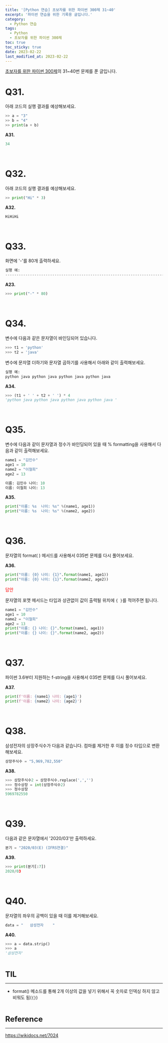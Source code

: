 ```yaml
---
title: '[Python 연습] 초보자를 위한 파이썬 300제 31~40'
excerpt: '파이썬 연습을 위한 기록용 글입니다.'
category:
  - Python 연습
tags:
  - Python
  - 초보자를 위한 파이썬 300제
toc: true
toc_sticky: true
date: 2023-02-22
last_modified_at: 2023-02-22
---
```


[초보자를 위한 파이썬 300제](https://wikidocs.net/7014)의 31~40번 문제를 푼 글입니다.

# Q31. 
아래 코드의 실행 결과를 예상해보세요.
```python
>> a = "3"
>> b = "4"
>> print(a + b)
```

**A31.** 
```python
34
```

<br>

# Q32. 
아래 코드의 실행 결과를 예상해보세요.
```python
>> print("Hi" * 3)
```

**A32.** 
```python
HiHiHi
```

<br>

# Q33. 
화면에 '-'를 80개 출력하세요.
```python
실행 예:
--------------------------------------------------------------------------------
```

**A23.** 
```python
>>> print("-" * 80)
```

<br>

# Q34. 
변수에 다음과 같은 문자열이 바인딩되어 있습니다.
```python
>>> t1 = 'python'
>>> t2 = 'java'
```
변수에 문자열 더하기와 문자열 곱하기를 사용해서 아래와 같이 출력해보세요.
```python
실행 예:
python java python java python java python java
```

**A34.** 
```python
>>> (t1 + ' ' + t2 + ' ') * 4
'python java python java python java python java '
```
<br>

# Q35. 
변수에 다음과 같이 문자열과 정수가 바인딩되어 있을 때 % formatting을 사용해서 다음과 같이 출력해보세요.

```python
name1 = "김민수" 
age1 = 10
name2 = "이철희"
age2 = 13
```
```python
이름: 김민수 나이: 10
이름: 이철희 나이: 13
```
**A35.**  
```python
print("이름: %s  나이: %s" %(name1, age1))
print("이름: %s  나이: %s" %(name2, age2))
```

<br>

# Q36. 
문자열의 format( ) 메서드를 사용해서 035번 문제를 다시 풀어보세요.

**A36.**
```python
print("이름: {0} 나이: {1}".format(name1, age1))
print("이름: {0} 나이: {1}".format(name2, age2))
```

<span style='color:red' >
답안
</span>

문자열의 포맷 메서드는 타입과 상관없이 값이 출력될 위치에 `{ }`를 적어주면 됩니다.
```python
name1 = "김민수" 
age1 = 10
name2 = "이철희"
age2 = 13
print("이름: {} 나이: {}".format(name1, age1))
print("이름: {} 나이: {}".format(name2, age2))
```


<br>

# Q37. 
파이썬 3.6부터 지원하는 f-string을 사용해서 035번 문제를 다시 풀어보세요.

**A37.**  
```python
print(f'이름: {name1} 나이: {age1}')
print(f'이름: {name2} 나이: {age2}')
```

<br>

# Q38. 
삼성전자의 상장주식수가 다음과 같습니다. 컴마를 제거한 후 이를 정수 타입으로 변환해보세요.
```python
상장주식수 = "5,969,782,550"
```

**A38.**
```python
>>> 상장주식수2 = 상장주식수.replace(',','')
>>> 정수상장 = int(상장주식수2)
>>> 정수상장
5969782550
```

<br>

# Q39. 
다음과 같은 문자열에서 '2020/03'만 출력하세요.
```python
분기 = "2020/03(E) (IFRS연결)"
```


**A39.**
```python
>>> print(분기[:7])
2020/03
```


<br>

# Q40. 
문자열의 좌우의 공백이 있을 때 이를 제거해보세요.
```python
data = "   삼성전자    "
```

**A40.**
```python
>>> a = data.strip()
>>> a
'삼성전자'
```

<br>

<span style='font-size:18pt'>**TIL**</span> 

------------

- format() 메소드를 통해 2개 이상의 값을 넣기 위해서 꼭 숫자로 인덱싱 하지 않고 비워도 됨(`{}`)


<br>

<span style='font-size:18pt'>**Reference**</span> 

------------

<https://wikidocs.net/7024>